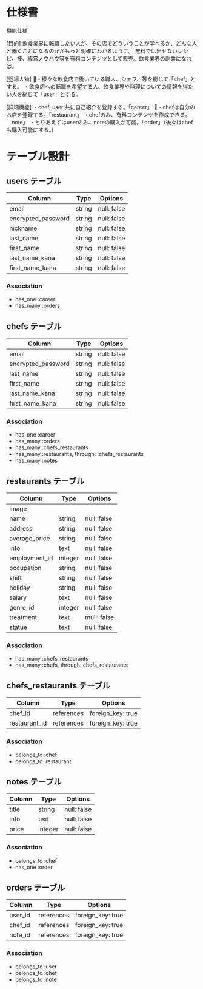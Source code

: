 # 仕様書

機能仕様

[目的]
飲食業界に転職したい人が、その店でどういうことが学べるか、どんな人と働くことになるのかがもっと明確にわかるように。
無料では出せないレシピ、技、経営ノウハウ等を有料コンテンツとして販売。飲食業界の副業になれば。

[登場人物]
・様々な飲食店で働いている職人、シェフ、等を総じて「chef」とする。
・飲食店への転職を希望する人、飲食業界や料理についての情報を得たい人を総じて「user」とする。

[詳細機能]
・chef, user 共に自己紹介を登録する。「career」
・chefは自分のお店を登録する。「restaurant」
・chefのみ、有料コンテンツを作成できる。「note」
・とりあえずはuserのみ、noteの購入が可能。「order」（後々はchefも購入可能にする。)






# テーブル設計

## users テーブル
| Column             | Type   | Options     |
| ------------------ | ------ | ----------- |
| email              | string | null: false |
| encrypted_password | string | null: false |
| nickname           | string | null: false |
| last_name          | string | null: false |
| first_name         | string | null: false |
| last_name_kana     | string | null: false |
| first_name_kana    | string | null: false |

### Association

- has_one  :career
- has_many :orders



## chefs テーブル
| Column             | Type   | Options     |
| ------------------ | ------ | ----------- |
| email              | string | null: false |
| encrypted_password | string | null: false |
| last_name          | string | null: false |
| first_name         | string | null: false |
| last_name_kana     | string | null: false |
| first_name_kana    | string | null: false |

### Association

- has_one  :career
- has_many :orders
- has_many :chefs_restaurants
- has_many :restaurants, through: :chefs_restaurants
- has_many :notes



## restaurants テーブル
| Column        | Type    | Options     |
| ------------- | ------- | ----------- |
| image         |         |             |
| name          | string  | null: false |
| address       | string  | null: false |
| average_price | string  | null: false |
| info          | text    | null: false |
| employment_id | integer | null: false |
| occupation    | string  | null: false |
| shift         | string  | null: false |
| holiday       | string  | null: false |
| salary        | text    | null: false |
| genre_id      | integer | null: false |
| treatment     | text    | mull: false |
| statue        | text    | null: false |


### Association

- has_many :chefs_restaurants
- has_many :chefs, through: chefs_restaurants



## chefs_restaurants テーブル
| Column        | Type       | Options           |
| ------------- | ---------- | ----------------- |
| chef_id       | references | foreign_key: true |
| restaurant_id | references | foreign_key: true |

### Association

- belongs_to :chef
- belongs_to :restaurant



## notes テーブル
| Column | Type    | Options     |
| ------ | ------- | ----------- |
| title  | string  | null: false |
| info   | text    | null: false |
| price  | integer | null: false |

### Association

- belongs_to :chef
- has_one    :order



## orders テーブル
| Column  | Type       | Options           |
| ------- | ---------- | ----------------- |
| user_id | references | foreign_key: true |
| chef_id | references | foreign_key: true |
| note_id | references | foreign_key: true |

### Association

- belongs_to :user
- belongs_to :chef
- belongs_to :note



